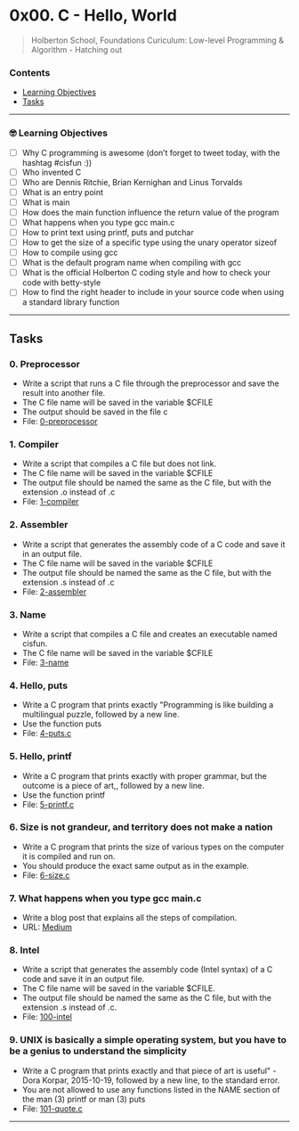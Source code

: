 # 0x00. C - Hello, World
> Holberton School, Foundations Curiculum: Low-level Programming & Algorithm - Hatching out

### Contents
- [Learning Objectives](https://github.com/michedomingo/holbertonschool-low_level_programming/tree/master/0x00-hello_world/#hello)
- [Tasks](https://github.com/michedomingo/holbertonschool-low_level_programming/tree/master/0x00-hello_world/#tasks)
___
<a name="hello"></a>

### 🤓 Learning Objectives
- [ ] Why C programming is awesome (don’t forget to tweet today, with the hashtag #cisfun :))
- [ ] Who invented C
- [ ] Who are Dennis Ritchie, Brian Kernighan and Linus Torvalds
- [ ] What is an entry point
- [ ] What is main
- [ ] How does the main function influence the return value of the program
- [ ] What happens when you type gcc main.c
- [ ] How to print text using printf, puts and putchar
- [ ] How to get the size of a specific type using the unary operator sizeof
- [ ] How to compile using gcc
- [ ] What is the default program name when compiling with gcc
- [ ] What is the official Holberton C coding style and how to check your code with betty-style
- [ ] How to find the right header to include in your source code when using a standard library function
___
<a name="tasks"></a>
## Tasks

### 0. Preprocessor
- Write a script that runs a C file through the preprocessor and save the result into another file.
- The C file name will be saved in the variable $CFILE
- The output should be saved in the file c
- File: [0-preprocessor](https://github.com/michedomingo/holbertonschool-low_level_programming/blob/master/0x00-hello_world/0-preprocessor)

### 1. Compiler
- Write a script that compiles a C file but does not link.
- The C file name will be saved in the variable $CFILE
- The output file should be named the same as the C file, but with the extension .o instead of .c
- File: [1-compiler](https://github.com/michedomingo/holbertonschool-low_level_programming/blob/master/0x00-hello_world/1-compiler)

### 2. Assembler
- Write a script that generates the assembly code of a C code and save it in an output file.
- The C file name will be saved in the variable $CFILE
- The output file should be named the same as the C file, but with the extension .s instead of .c
- File: [2-assembler](https://github.com/michedomingo/holbertonschool-low_level_programming/blob/master/0x00-hello_world/2-assembler)

### 3. Name
- Write a script that compiles a C file and creates an executable named cisfun.
- The C file name will be saved in the variable $CFILE
- File: [3-name](https://github.com/michedomingo/holbertonschool-low_level_programming/blob/master/0x00-hello_world/3-name)

### 4. Hello, puts
- Write a C program that prints exactly "Programming is like building a multilingual puzzle, followed by a new line.
- Use the function puts
- File: [4-puts.c](https://github.com/michedomingo/holbertonschool-low_level_programming/blob/master/0x00-hello_world/4-puts.c)

### 5. Hello, printf
- Write a C program that prints exactly with proper grammar, but the outcome is a piece of art,, followed by a new line.
- Use the function printf
- File: [5-printf.c](https://github.com/michedomingo/holbertonschool-low_level_programming/blob/master/0x00-hello_world/5-printf.c)

### 6. Size is not grandeur, and territory does not make a nation
- Write a C program that prints the size of various types on the computer it is compiled and run on.
- You should produce the exact same output as in the example.
- File: [6-size.c](https://github.com/michedomingo/holbertonschool-low_level_programming/blob/master/0x00-hello_world/6-size.c)

### 7. What happens when you type gcc main.c
- Write a blog post that explains all the steps of compilation. 
- URL: [Medium](https://medium.com/@michedomingo/compiling-a-c-program-b0d585fe0b25)

### 8. Intel
- Write a script that generates the assembly code (Intel syntax) of a C code and save it in an output file.
- The C file name will be saved in the variable $CFILE.
- The output file should be named the same as the C file, but with the extension .s instead of .c.
- File: [100-intel](https://github.com/michedomingo/holbertonschool-low_level_programming/blob/master/0x00-hello_world/100-intel)

### 9. UNIX is basically a simple operating system, but you have to be a genius to understand the simplicity
- Write a C program that prints exactly and that piece of art is useful" - Dora Korpar, 2015-10-19, followed by a new line, to the standard error.
- You are not allowed to use any functions listed in the NAME section of the man (3) printf or man (3) puts
- File: [101-quote.c](https://github.com/michedomingo/holbertonschool-low_level_programming/blob/master/0x00-hello_world/101-quote.c)
___
